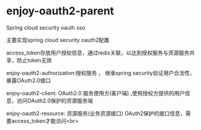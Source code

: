 # enjoy-oauth2-parent
Spring cloud security oauth sso

主要实现spring cloud security oauth2配置

access_token存放用户授权信息，通过redis关联，以达到授权服务与资源服务共享，防止token无效

enjoy-oauth2-authorization:授权服务 ， 继承spring security验证用户合法性，暴露OAuth2.0接口

enjoy-oauth2-client: OAuth2.0 服务使用方(客户端) ,使用授权方提供的用户信息，访问OAuth2.0保护的资源服务端

enjoy-oauth2-resource: 资源服务(业务资源接口) OAuth2保护的接口信息，需要access_token才能访问<br\>

